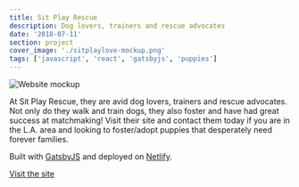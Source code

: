 ```yaml
---
title: Sit Play Rescue
description: Dog lovers, trainers and rescue advocates
date: '2018-07-11'
section: project
cover_image: './sitplaylove-mockup.png'
tags: ['javascript', 'react', 'gatsbyjs', 'puppies']
---
```


![Website mockup](https://res.cloudinary.com/crbaucom/image/upload/v1543818900/crbaucom-images/sitplaylove-mockup.png)

At Sit Play Rescue, they are avid dog lovers, trainers and rescue advocates. Not only do they walk and train dogs, they also foster and have had great success at matchmaking! Visit their site and contact them today if you are in the L.A. area and looking to foster/adopt puppies that desperately need forever families.

Built with [GatsbyJS](https://www.gatsbyjs.org/) and deployed on [Netlify](https://netlify.com/).

[Visit the site](https://sitplaylove.org/)
